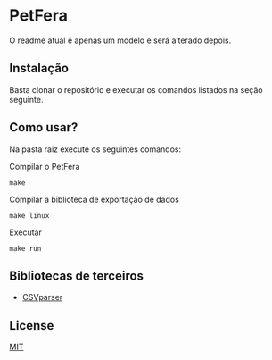 # PetFera

O readme atual é apenas um modelo e será alterado depois.

## Instalação

Basta clonar o repositório e executar os comandos listados na seção seguinte.

## Como usar?

Na pasta raiz execute os seguintes comandos:

Compilar o PetFera
```
make

```
Compilar a biblioteca de exportação de dados
```
make linux
```
Executar
```
make run
```

## Bibliotecas de terceiros
* [CSVparser](https://github.com/rsylvian/CSVparser)

## License
[MIT](https://choosealicense.com/licenses/mit/)
